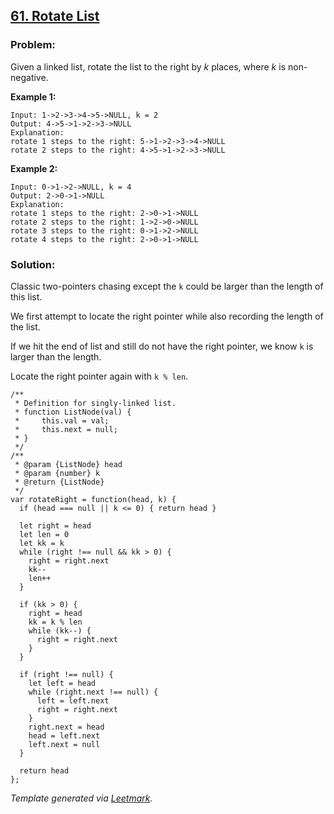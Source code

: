 [61. Rotate List](https://leetcode.com/problems/rotate-list/description/)
-------------------------------------------------------------------------

### Problem:

Given a linked list, rotate the list to the right by *k* places, where *k* is non-negative.

**Example 1:**

    Input: 1->2->3->4->5->NULL, k = 2
    Output: 4->5->1->2->3->NULL
    Explanation:
    rotate 1 steps to the right: 5->1->2->3->4->NULL
    rotate 2 steps to the right: 4->5->1->2->3->NULL

**Example 2:**

    Input: 0->1->2->NULL, k = 4
    Output: 2->0->1->NULL
    Explanation:
    rotate 1 steps to the right: 2->0->1->NULL
    rotate 2 steps to the right: 1->2->0->NULL
    rotate 3 steps to the right: 0->1->2->NULL
    rotate 4 steps to the right: 2->0->1->NULL

### Solution:

Classic two-pointers chasing except the `k` could be larger than the length of this list.

We first attempt to locate the right pointer while also recording the length of the list.

If we hit the end of list and still do not have the right pointer, we know `k` is larger than the length.

Locate the right pointer again with `k % len`.

    /**
     * Definition for singly-linked list.
     * function ListNode(val) {
     *     this.val = val;
     *     this.next = null;
     * }
     */
    /**
     * @param {ListNode} head
     * @param {number} k
     * @return {ListNode}
     */
    var rotateRight = function(head, k) {
      if (head === null || k <= 0) { return head }

      let right = head
      let len = 0
      let kk = k
      while (right !== null && kk > 0) {
        right = right.next
        kk--
        len++
      }

      if (kk > 0) {
        right = head
        kk = k % len
        while (kk--) {
          right = right.next
        }
      }

      if (right !== null) {
        let left = head
        while (right.next !== null) {
          left = left.next
          right = right.next
        }
        right.next = head
        head = left.next
        left.next = null
      }

      return head
    };

*Template generated via [Leetmark](https://github.com/crimx/crx-leetmark).*
